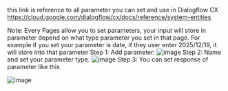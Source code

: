 this link is reference to all parameter you can set and use in Dialogflow CX 
https://cloud.google.com/dialogflow/cx/docs/reference/system-entities

Note: Every Pages allow you to set parameters, your input will store in parameter depend on what type parameter you set in that page. For example if you set your parameter is date, if they user enter 2025/12/19, it will store into that parameter
Step 1:
Add parameter:
![image](https://github.com/user-attachments/assets/0d28c661-c143-48b8-a8ed-0a5c7ba22621)
Step 2:
Name and set your parameter type.
![image](https://github.com/user-attachments/assets/8b240c57-321f-4209-a258-f62568c1960a)
Step 3:
You can set response of parameter like this

![image](https://github.com/user-attachments/assets/8fe5bfa8-0cf3-4681-93d0-d6ecdc9258db)


